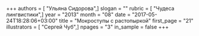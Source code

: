 +++
authors = [ "Ульяна Сидорова",]
slogan = ""
rubric = [ "Чудеса лингвистики",]
year = "2013"
month = "08"
date = "2017-05-24T18:28:06+03:00"
title = "Мокроступы с растопыркой"
first_page = "21"
illustrators = [ "Сергей Чуб",]
npages = "3"
in_sample = false
+++
